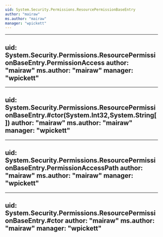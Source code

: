 ```yaml
---
uid: System.Security.Permissions.ResourcePermissionBaseEntry
author: "mairaw"
ms.author: "mairaw"
manager: "wpickett"
---
```


---
uid: System.Security.Permissions.ResourcePermissionBaseEntry.PermissionAccess
author: "mairaw"
ms.author: "mairaw"
manager: "wpickett"
---

---
uid: System.Security.Permissions.ResourcePermissionBaseEntry.#ctor(System.Int32,System.String[])
author: "mairaw"
ms.author: "mairaw"
manager: "wpickett"
---

---
uid: System.Security.Permissions.ResourcePermissionBaseEntry.PermissionAccessPath
author: "mairaw"
ms.author: "mairaw"
manager: "wpickett"
---

---
uid: System.Security.Permissions.ResourcePermissionBaseEntry.#ctor
author: "mairaw"
ms.author: "mairaw"
manager: "wpickett"
---
